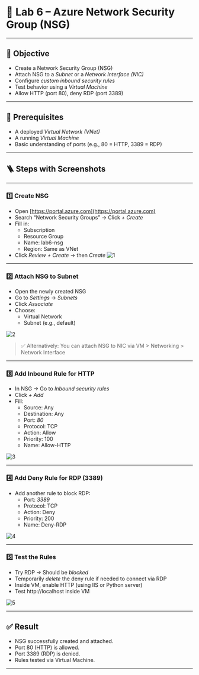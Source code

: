 # 🔐 Lab 6 – Azure Network Security Group (NSG)

---

## 🎯 Objective

- Create a Network Security Group (NSG)
- Attach NSG to a *Subnet* or a *Network Interface (NIC)*
- Configure *custom inbound security rules*
- Test behavior using a *Virtual Machine*
- Allow HTTP (port 80), deny RDP (port 3389)

---

## 🧰 Prerequisites

- A deployed *Virtual Network (VNet)*
- A running *Virtual Machine*
- Basic understanding of ports (e.g., 80 = HTTP, 3389 = RDP)

---

## 🪜 Steps with Screenshots

---

### 1️⃣ Create NSG

- Open [https://portal.azure.com](https://portal.azure.com)
- Search “Network Security Groups” → Click *+ Create*
- Fill in:
  - Subscription
  - Resource Group
  - Name: lab6-nsg
  - Region: Same as VNet
- Click *Review + Create* → then *Create*
 ![1](1-Create-NSG.png)

---

### 2️⃣ Attach NSG to Subnet

- Open the newly created NSG
- Go to *Settings* → *Subnets*
- Click *Associate*
- Choose:
  - Virtual Network
  - Subnet (e.g., default)

![2](2-Associate-NSG-With-Subnet.png)

> ✅ Alternatively: You can attach NSG to NIC via VM > Networking > Network Interface

---

### 3️⃣ Add Inbound Rule for HTTP

- In NSG → Go to *Inbound security rules*
- Click *+ Add*
- Fill:
  - Source: Any
  - Destination: Any
  - Port: *80*
  - Protocol: TCP
  - Action: Allow
  - Priority: 100
  - Name: Allow-HTTP

![3](3-Add-Inbound-Rule-Port-80.png)

---

### 4️⃣ Add Deny Rule for RDP (3389)

- Add another rule to block RDP:
  - Port: *3389*
  - Protocol: TCP
  - Action: Deny
  - Priority: 200
  - Name: Deny-RDP

![4](4-Add-Deny-Rule-Port-3389.png)

---

### 5️⃣ Test the Rules

- Try RDP → Should be *blocked*
- Temporarily *delete* the deny rule if needed to connect via RDP
- Inside VM, enable HTTP (using IIS or Python server)
- Test http://localhost inside VM

![5](5-Test-Security-Rules.png)

---

## ✅ Result

- NSG successfully created and attached.
- Port 80 (HTTP) is allowed.
- Port 3389 (RDP) is denied.
- Rules tested via Virtual Machine.

---
